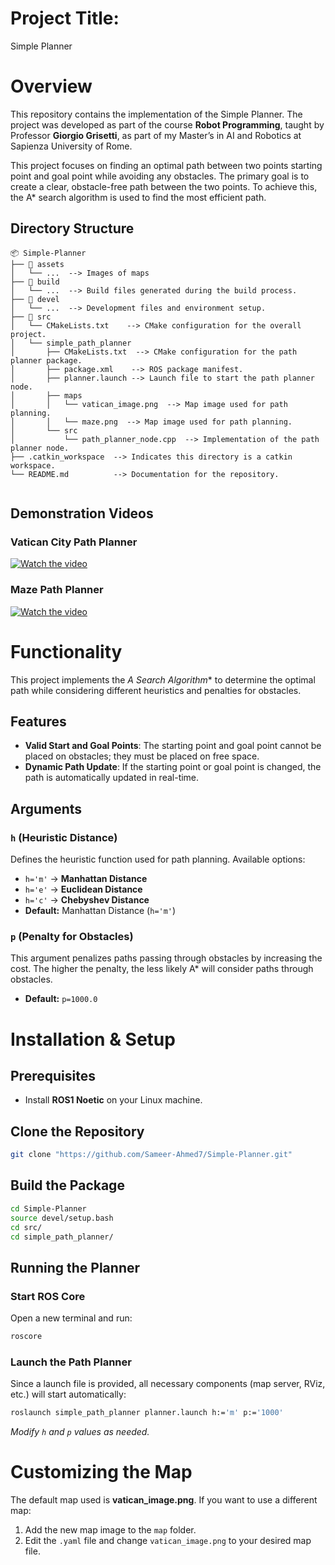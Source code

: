 # Project Title:
Simple Planner

# Overview
This repository contains the implementation of the Simple Planner. The project was developed as part of the course **Robot Programming**, taught by Professor **Giorgio Grisetti**, as part of my Master’s in AI and Robotics at Sapienza University of Rome. 

This project focuses on finding an optimal path between two points starting point and goal point while avoiding any obstacles. The primary goal is to create a clear, obstacle-free path between the two points. To achieve this, the A* search algorithm is used to find the most efficient path.


## Directory Structure
```
📦 Simple-Planner
├── 📂 assets  
│   └── ...  --> Images of maps
├── 📂 build
│   └── ...  --> Build files generated during the build process.
├── 📂 devel
│   └── ...  --> Development files and environment setup.
├── 📂 src
│   └── CMakeLists.txt    --> CMake configuration for the overall project.
│   └── simple_path_planner
│       ├── CMakeLists.txt  --> CMake configuration for the path planner package.
│       ├── package.xml    --> ROS package manifest.
│       ├── planner.launch --> Launch file to start the path planner node.
│       ├── maps
│       │   └── vatican_image.png  --> Map image used for path planning.
│       │   └── maze.png  --> Map image used for path planning.
│       └── src
│           └── path_planner_node.cpp  --> Implementation of the path planner node.
├── .catkin_workspace  --> Indicates this directory is a catkin workspace.
└── README.md          --> Documentation for the repository.


```
## Demonstration Videos
### Vatican City Path Planner
[![Watch the video](https://img.youtube.com/vi/a_FXH-olXFI/maxresdefault.jpg)](https://youtu.be/a_FXH-olXFI)

### Maze Path Planner
[![Watch the video](https://img.youtube.com/vi/HI9JwL4_bSU/maxresdefault.jpg)](https://youtu.be/HI9JwL4_bSU)

# Functionality
This project implements the **A* Search Algorithm** to determine the optimal path while considering different heuristics and penalties for obstacles.

## Features
- **Valid Start and Goal Points**: The starting point and goal point cannot be placed on obstacles; they must be placed on free space.
- **Dynamic Path Update**: If the starting point or goal point is changed, the path is automatically updated in real-time.

## Arguments
### `h` (Heuristic Distance)
Defines the heuristic function used for path planning. Available options:
- `h='m'` → **Manhattan Distance**
- `h='e'` → **Euclidean Distance**
- `h='c'` → **Chebyshev Distance**
- **Default:** Manhattan Distance (`h='m'`)

### `p` (Penalty for Obstacles)
This argument penalizes paths passing through obstacles by increasing the cost. The higher the penalty, the less likely A* will consider paths through obstacles.
- **Default:** `p=1000.0`

# Installation & Setup
## Prerequisites
- Install **ROS1 Noetic** on your Linux machine.

## Clone the Repository
```bash
git clone "https://github.com/Sameer-Ahmed7/Simple-Planner.git"
```

## Build the Package
```bash
cd Simple-Planner
source devel/setup.bash
cd src/
cd simple_path_planner/
```
## Running the Planner
### Start ROS Core
Open a new terminal and run:
```bash
roscore
```

### Launch the Path Planner
Since a launch file is provided, all necessary components (map server, RViz, etc.) will start automatically:
```bash
roslaunch simple_path_planner planner.launch h:='m' p:='1000'
```
*Modify `h` and `p` values as needed.*

# Customizing the Map
The default map used is **vatican_image.png**. If you want to use a different map:
1. Add the new map image to the `map` folder.
2. Edit the `.yaml` file and change `vatican_image.png` to your desired map file.









